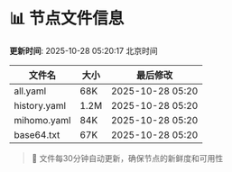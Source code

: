 # 📊 节点文件信息

**更新时间**: 2025-10-28 05:20:17 北京时间

| 文件名 | 大小 | 最后修改 |
|--------|------|----------|
| all.yaml | 68K | 2025-10-28 05:20 |
| history.yaml | 1.2M | 2025-10-28 05:20 |
| mihomo.yaml | 84K | 2025-10-28 05:20 |
| base64.txt | 67K | 2025-10-28 05:20 |

> 🔄 文件每30分钟自动更新，确保节点的新鲜度和可用性
